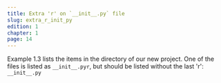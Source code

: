 ```yaml
---
title: Extra 'r' on `__init__.py` file
slug: extra_r_init_py
edition: 1
chapter: 1
page: 14
---
```

Example 1.3 lists the items in the directory of our new project. One of the
files is listed as `__init__.pyr`, but should be listed without the last 'r':
`__init__.py`
